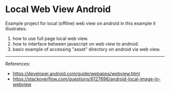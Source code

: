 # Local Web View Android

Example project for local (offline) web view on android 
in this example it illustrates:
1. how to use full page local web view.
2. how to interface between javascript on web view to android.
3. basic example of accessing "asset" directory on android via web view.

___
References: 
- https://developer.android.com/guide/webapps/webview.html
- https://stackoverflow.com/questions/6127696/android-local-image-in-webview
